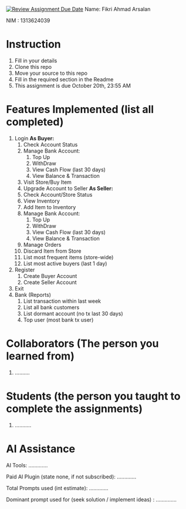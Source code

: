 [![Review Assignment Due Date](https://classroom.github.com/assets/deadline-readme-button-22041afd0340ce965d47ae6ef1cefeee28c7c493a6346c4f15d667ab976d596c.svg)](https://classroom.github.com/a/uAfN8jpt)
Name: Fikri Ahmad Arsalan

NIM : 1313624039

# Instruction
1. Fill in your details
2. Clone this repo
3. Move your source to this repo
4. Fill in the required section in the Readme
5. This assignment is due October 20th, 23:55 AM

# Features Implemented (list all completed)
1. Login
   **As Buyer:**
   1. Check Account Status
   2. Manage Bank Account:
      1. Top Up
      2. WithDraw
      3. View Cash Flow (last 30 days)
      4. View Balance & Transaction
   3. Visit Store/Buy Item
   4. Upgrade Account to Seller
   **As Seller:**
   1. Check Account/Store Status
   2. View Inventory
   3. Add Item to Inventory
   4. Manage Bank Account:
      1. Top Up
      2. WithDraw
      3. View Cash Flow (last 30 days)
      4. View Balance & Transaction
   5. Manage Orders
   6. Discard Item from Store
   7. List most frequent items (store-wide)
   8. List most active buyers (last 1 day)
2. Register
   1. Create Buyer Account
   2. Create Seller Account
3. Exit
4. Bank (Reports)
   1. List transaction within last week
   2. List all bank customers
   3. List dormant account (no tx last 30 days)
   4. Top user (most bank tx user)

# Collaborators (The person you learned from)
1. ..........

# Students (the person you taught to complete the assignments)
1. ...........

# AI Assistance
AI Tools: .............

Paid AI Plugin (state none, if not subscribed): .............

Total Prompts used (int estimate): .............

Dominant prompt used for (seek solution / implement ideas) : ..............

